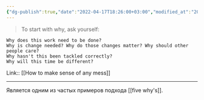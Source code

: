 ```yaml
---
{"dg-publish":true,"date":"2022-04-17T18:26:00+03:00","modified_at":"2022-05-18T20:12:28+03:00","title":"Questions for reasoning","permalink":"/quotes/202204171826/","dgHomeLink":false,"dgPassFrontmatter":true}
---
```



> To start with why, ask yourself:
 
    Why does this work need to be done?
    Why is change needed? Why do those changes matter? Why should other people care?
    Why hasn't this been tackled correctly?
    Why will this time be different?

Link:: [[How to make sense of any mess]]

---

Является одним из частых примеров подхода [[five why's]].
